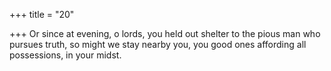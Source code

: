 +++
title = "20"

+++
Or since at evening, o lords, you held out shelter to the pious man who  pursues truth,
so might we stay nearby you, you good ones affording all possessions,  in your midst.